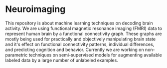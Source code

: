 # Neuroimaging

This repository is about machine learning techniques on decoding brain activity. We are using functional magnetic resonance imaging (FMRI) data to represent human brain by a functional connectivity graph. These graphs are mostly being used for practically and objectively manipulating brain state and it's effect on functional connectivity patterns, individual differences, and predicting cognition and behavior. Currently we are working on non-parametric techniques on semi-supervised models for augmenting available labeled data by a large number of unlabeled examples.
